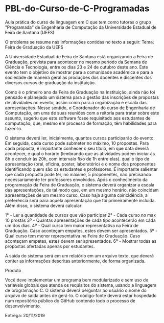 # PBL-do-Curso-de-C-Programadas
Aula prática do curso de linguagem em C que tem como tutoras o grupo "Programada" de Engenharia de Computação da Universidade Estadual de Feira de Santana (UEFS) 


O problema se resume nas informações contidas no texto a seguir:
  Tema: Feira de Graduação da UEFS

  A Universidade Estadual de Feira de Santana está organizando a Feira de Graduação, prevista para acontecer no mesmo período da Semana de Ciência e Tecnologia, entre os dias 23 e 24 de outubro deste ano. Este evento tem o objetivo de mostrar para a comunidade acadêmica e para a sociedade de maneira geral as produções dos docentes e discentes dos diversos cursos de graduação da instituição.

  Como é o primeiro ano da Feira de Graduação na Instituição, ainda não foi pensado e planejado um sistema para a gestão das inscrições de propostas de atividades no evento, assim como para a organização e escala das apresentações. Nesse sentido, o Coordenador do curso de Engenharia de Computação, em uma de suas reuniões com a reitoria para tratar sobre este assunto, sugeriu que este software fosse requisitado aos estudantes de computação, que, mesmo em processo de formação, têm habilidades para fazer-lo.

  O sistema deverá ler, inicialmente, quantos cursos participarão do evento. Em seguida, cada curso pode submeter no máximo, 10 propostas. Para cada proposta, é importante conhecer o seu título, em que data deverá acontecer, e qual o horário (lembrando que as atividades podem iniciar às 8h e concluir às 20h, com intervalo fixo de 1h entre elas). qual o tipo de apresentação (oral, oficina, poster, laboratório) e o nome dos proponentes identificando quem são os estudantes e professores. É importante salientar que cada proposta pode ter, no máximo, 5 proponentes, não precisando necessariamente ter professores envolvidos. Após o conhecimento da programação da Feira de Graduação, o sistema deverá organizar a escala das apresentações, de tal modo que, em um mesmo horário, não coincidam apresentações de um mesmo curso. Caso haja alguma coincidência, a preferência será para aquela apresentação que foi primeiramente incluída. Além disso, o sistema deverá calcular:

  1° - Ler a quantidade de cursos que vão participar
  2° - Cada curso no max 10 prostas
  3º - Quantas apresentações de cada tipo acontecerão em cada um dos dias. 
  4º - Qual curso tem maior representativa na Feira de Graduação. Caso aconteçam empates, estes devem ser apresentados.
  5º - Qual curso tem menor representativa na Feira de Graduação. Caso aconteçam empates, estes devem ser apresentados.
  6º - Mostrar todas as propostas ofertadas apenas por estudantes.

  A saída do sistema será em um relatório em um arquivo texto, que deverá conter as informações descritas anteriormente, de forma organizada.

  Produto

  Você deve implementar um programa bem modularizado e sem uso de variáveis globais que atenda os requisitos do sistema, usando a linguagem de programação C. O sistema deverá perguntar ao usuário o nome do arquivo de saída antes de gerá-lo. O código-fonte deverá estar hospedado num repositório público do GitHub contendo todo o processo de desenvolvimento.

  Entrega: 20/11/2019
